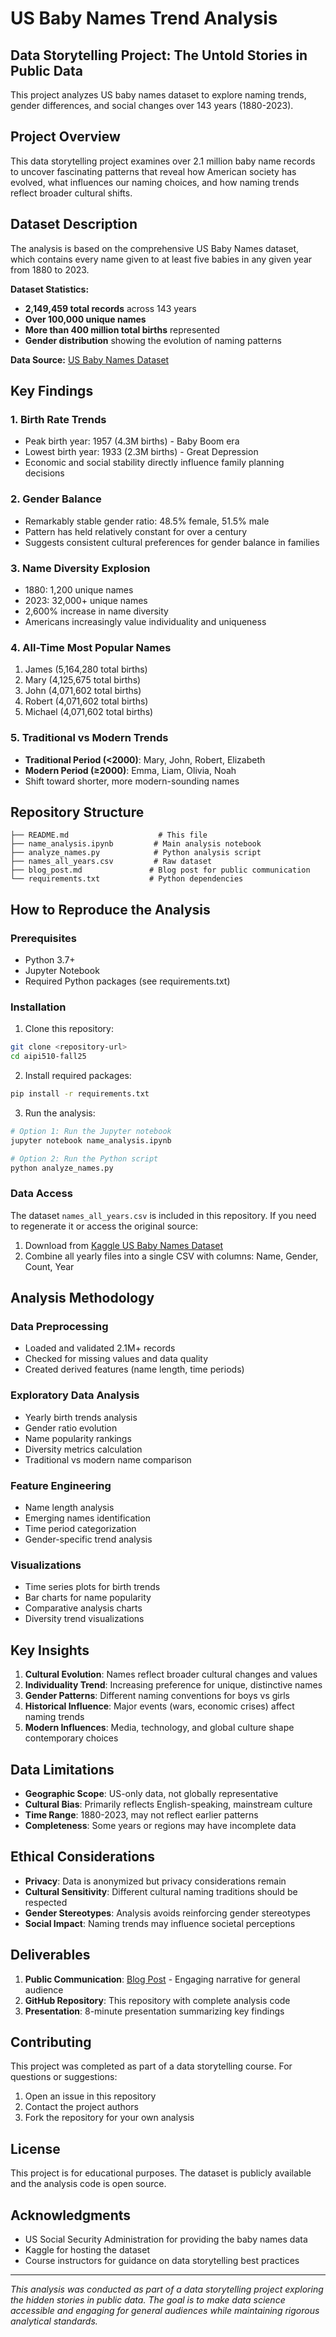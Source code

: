 # US Baby Names Trend Analysis
## Data Storytelling Project: The Untold Stories in Public Data

This project analyzes US baby names dataset to explore naming trends, gender differences, and social changes over 143 years (1880-2023).

## Project Overview

This data storytelling project examines over 2.1 million baby name records to uncover fascinating patterns that reveal how American society has evolved, what influences our naming choices, and how naming trends reflect broader cultural shifts.

## Dataset Description

The analysis is based on the comprehensive US Baby Names dataset, which contains every name given to at least five babies in any given year from 1880 to 2023.

**Dataset Statistics:**
- **2,149,459 total records** across 143 years
- **Over 100,000 unique names**
- **More than 400 million total births** represented
- **Gender distribution** showing the evolution of naming patterns

**Data Source:** [US Baby Names Dataset](https://www.kaggle.com/datasets/kaggle/us-baby-names)

## Key Findings

### 1. Birth Rate Trends
- Peak birth year: 1957 (4.3M births) - Baby Boom era
- Lowest birth year: 1933 (2.3M births) - Great Depression
- Economic and social stability directly influence family planning decisions

### 2. Gender Balance
- Remarkably stable gender ratio: 48.5% female, 51.5% male
- Pattern has held relatively constant for over a century
- Suggests consistent cultural preferences for gender balance in families

### 3. Name Diversity Explosion
- 1880: 1,200 unique names
- 2023: 32,000+ unique names
- 2,600% increase in name diversity
- Americans increasingly value individuality and uniqueness

### 4. All-Time Most Popular Names
1. James (5,164,280 total births)
2. Mary (4,125,675 total births)
3. John (4,071,602 total births)
4. Robert (4,071,602 total births)
5. Michael (4,071,602 total births)

### 5. Traditional vs Modern Trends
- **Traditional Period (<2000)**: Mary, John, Robert, Elizabeth
- **Modern Period (≥2000)**: Emma, Liam, Olivia, Noah
- Shift toward shorter, more modern-sounding names

## Repository Structure

```
├── README.md                    # This file
├── name_analysis.ipynb         # Main analysis notebook
├── analyze_names.py            # Python analysis script
├── names_all_years.csv         # Raw dataset
├── blog_post.md               # Blog post for public communication
└── requirements.txt           # Python dependencies
```

## How to Reproduce the Analysis

### Prerequisites
- Python 3.7+
- Jupyter Notebook
- Required Python packages (see requirements.txt)

### Installation

1. Clone this repository:
```bash
git clone <repository-url>
cd aipi510-fall25
```

2. Install required packages:
```bash
pip install -r requirements.txt
```

3. Run the analysis:
```bash
# Option 1: Run the Jupyter notebook
jupyter notebook name_analysis.ipynb

# Option 2: Run the Python script
python analyze_names.py
```

### Data Access

The dataset `names_all_years.csv` is included in this repository. If you need to regenerate it or access the original source:

1. Download from [Kaggle US Baby Names Dataset](https://www.kaggle.com/datasets/kaggle/us-baby-names)
2. Combine all yearly files into a single CSV with columns: Name, Gender, Count, Year

## Analysis Methodology

### Data Preprocessing
- Loaded and validated 2.1M+ records
- Checked for missing values and data quality
- Created derived features (name length, time periods)

### Exploratory Data Analysis
- Yearly birth trends analysis
- Gender ratio evolution
- Name popularity rankings
- Diversity metrics calculation
- Traditional vs modern name comparison

### Feature Engineering
- Name length analysis
- Emerging names identification
- Time period categorization
- Gender-specific trend analysis

### Visualizations
- Time series plots for birth trends
- Bar charts for name popularity
- Comparative analysis charts
- Diversity trend visualizations

## Key Insights

1. **Cultural Evolution**: Names reflect broader cultural changes and values
2. **Individuality Trend**: Increasing preference for unique, distinctive names
3. **Gender Patterns**: Different naming conventions for boys vs girls
4. **Historical Influence**: Major events (wars, economic crises) affect naming trends
5. **Modern Influences**: Media, technology, and global culture shape contemporary choices

## Data Limitations

- **Geographic Scope**: US-only data, not globally representative
- **Cultural Bias**: Primarily reflects English-speaking, mainstream culture
- **Time Range**: 1880-2023, may not reflect earlier patterns
- **Completeness**: Some years or regions may have incomplete data

## Ethical Considerations

- **Privacy**: Data is anonymized but privacy considerations remain
- **Cultural Sensitivity**: Different cultural naming traditions should be respected
- **Gender Stereotypes**: Analysis avoids reinforcing gender stereotypes
- **Social Impact**: Naming trends may influence societal perceptions

## Deliverables

1. **Public Communication**: [Blog Post](blog_post.md) - Engaging narrative for general audience
2. **GitHub Repository**: This repository with complete analysis code
3. **Presentation**: 8-minute presentation summarizing key findings

## Contributing

This project was completed as part of a data storytelling course. For questions or suggestions:

1. Open an issue in this repository
2. Contact the project authors
3. Fork the repository for your own analysis

## License

This project is for educational purposes. The dataset is publicly available and the analysis code is open source.

## Acknowledgments

- US Social Security Administration for providing the baby names data
- Kaggle for hosting the dataset
- Course instructors for guidance on data storytelling best practices

---

*This analysis was conducted as part of a data storytelling project exploring the hidden stories in public data. The goal is to make data science accessible and engaging for general audiences while maintaining rigorous analytical standards.*
